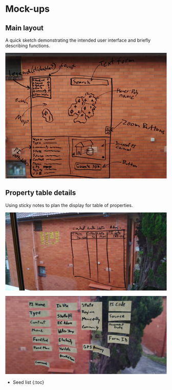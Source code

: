 # Mock-ups

## Main layout
A quick sketch demonstrating the intended user interface and briefly describing functions.

![Mock-up](./assets/images/Mock-up.jpg)


## Property table details

Using sticky notes to plan the display for table of properties.

![Table Mock-up](./assets/images/Mock-up%20PI%20Table%2020221126_195503.jpg)

![Properties planning](./assets/images/Mock-up%20PI%20table%2020221126_193954.jpg)

* Seed list
{:toc}
